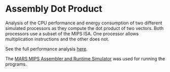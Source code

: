 # Assembly Dot Product
Analysis of the CPU performance and energy consumption of two different simulated processors as they compute the dot product of two vectors. Both processors use a subset of the MIPS ISA. One processor allows multiplication instructions and the other does not.

See the full performance analysis [here](docs/PerformanceAnalysis.pdf).

The [MARS MIPS Assembler and Runtime Simulator](https://computerscience.missouristate.edu/mars-mips-simulator.htm) was used for running the programs.
